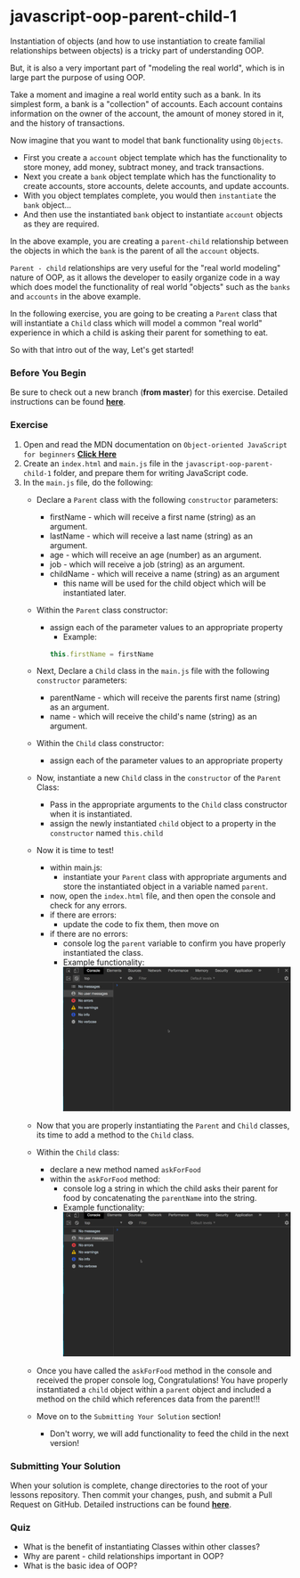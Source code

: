 # javascript-oop-parent-child-1

Instantiation of objects (and how to use instantiation to create familial relationships between objects) is a tricky part of understanding OOP.

But, it is also a very important part of "modeling the real world", which is in large part the purpose of using OOP.

Take a moment and imagine a real world entity such as a bank. In its simplest form, a bank is a "collection" of  accounts. Each account contains information on the owner of the account, the amount of money stored in it, and the history of transactions.

Now imagine that you want to model that bank functionality using `Objects`.

- First you create a `account` object template which has the functionality to store money, add money, subtract money, and track transactions.
- Next you create a `bank` object template which has the functionality to create accounts, store accounts, delete accounts, and update accounts.
- With you object templates complete, you would then `instantiate` the `bank` object...
- And then use the instantiated `bank` object to instantiate `account` objects as they are required.

In the above example, you are creating a `parent-child` relationship between the objects in which the `bank` is the parent of all the `account` objects.

`Parent - child` relationships are very useful for the "real world modeling" nature of OOP, as it allows the developer to easily organize code in a way which does model the functionality of real world "objects" such as the `banks` and `accounts` in the above example.

In the following exercise, you are going to be creating a `Parent` class that will instantiate a `Child` class which will model a common "real world" experience in which a child is asking their parent for something to eat.

So with that intro out of the way, Let's get started!

### Before You Begin

Be sure to check out a new branch (**from master**) for this exercise. Detailed instructions can be found [**here**](../../guides/before-each-exercise.md).

### Exercise

1. Open and read the MDN documentation on `Object-oriented JavaScript for beginners` [**Click Here**](https://developer.mozilla.org/en-US/docs/Learn/JavaScript/Objects/Object-oriented_JS)
2. Create an `index.html` and `main.js` file in the `javascript-oop-parent-child-1` folder, and prepare them for writing JavaScript code.
3. In the `main.js` file, do the following:
    - Declare a `Parent` class with the following `constructor` parameters:
        - firstName - which will receive a first name (string) as an argument.
        - lastName - which will receive a last name (string) as an argument.
        - age - which will receive an age (number) as an argument.
        - job - which will receive a job (string) as an argument.
        - childName - which will receive a name (string) as an argument
            - this name will be used for the child object which will be instantiated later.
    - Within the `Parent` class constructor:
        - assign each of the parameter values to an appropriate property
            - Example:
            ``` javascript
            this.firstName = firstName
            ```

    - Next, Declare a `Child` class in the `main.js` file with the following `constructor` parameters:
        - parentName - which will receive the parents first name (string) as an argument.
        - name - which will receive the child's name (string) as an argument.
    - Within the `Child` class constructor:
        - assign each of the parameter values to an appropriate property
    - Now, instantiate a new `Child` class in the `constructor` of the `Parent` Class:
        - Pass in the appropriate arguments to the `Child` class constructor when it is instantiated.
        - assign the newly instantiated `child` object to a property in the `constructor` named `this.child`
    - Now it is time to test!
        - within main.js:
            - instantiate your `Parent` class with appropriate arguments and store the instantiated object in a variable named `parent`.
        - now, open the `index.html` file, and then open the console and check for any errors.
        - if there are errors:
            - update the code to fix them, then move on
        - if there are no errors:
            - console log the `parent` variable to confirm you have properly instantiated the class.
            - Example functionality:
            ![logged parent](./gifs/logged-parent.gif)
    - Now that you are properly instantiating the `Parent` and `Child` classes, its time to add a method to the `Child` class.
    - Within the `Child` class:
        - declare a new method named `askForFood`
        - within the `askForFood` method:
            - console log a string in which the child asks their parent for food by concatenating the `parentName` into the string.
            - Example functionality:
            ![logged request](./gifs/logged-request.gif)
    - Once you have called the `askForFood` method in the console and received the proper console log, Congratulations! You have properly instantiated a `child` object within a `parent` object and included a method on the child which references data from the parent!!!
    - Move on to the `Submitting Your Solution` section!
        - Don't worry, we will add functionality to feed the child in the next version!


### Submitting Your Solution

When your solution is complete, change directories to the root of your lessons repository. Then commit your changes, push, and submit a Pull Request on GitHub. Detailed instructions can be found [**here**](../../guides/after-each-exercise.md).

### Quiz

- What is the benefit of instantiating Classes within other classes?
- Why are parent - child relationships important in OOP?
- What is the basic idea of OOP?
